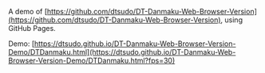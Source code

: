 A demo of [https://github.com/dtsudo/DT-Danmaku-Web-Browser-Version](https://github.com/dtsudo/DT-Danmaku-Web-Browser-Version), using GitHub Pages.

Demo: [https://dtsudo.github.io/DT-Danmaku-Web-Browser-Version-Demo/DTDanmaku.html](https://dtsudo.github.io/DT-Danmaku-Web-Browser-Version-Demo/DTDanmaku.html?fps=30)
